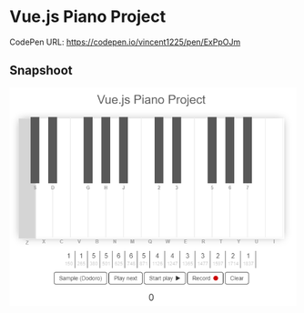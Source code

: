 # Vue.js Piano Project

CodePen URL: https://codepen.io/vincent1225/pen/ExPpOJm

## Snapshoot
![Hahow](https://github.com/Saint1225/Vue.js-Piano/blob/master/Vue.js-Piano.png)
